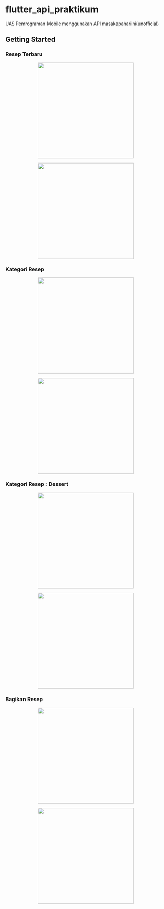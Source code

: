 # flutter_api_praktikum

UAS Pemrograman Mobile menggunakan API masakapahariini(unofficial)

## Getting Started
<h3> Resep Terbaru </h3>
<p align="center">
<img src="https://github.com/onynovianti/flutter_uas_recipe_app/blob/15642a98128291ab6d76f8d9c5e70ed48813e558/assets/Picture1.png" width="300" />
</p>
<p align="center">
<img src="https://github.com/onynovianti/flutter_uas_recipe_app/blob/15642a98128291ab6d76f8d9c5e70ed48813e558/assets/Picture2.png" width="300" />
</p>
<h3> Kategori Resep </h3>
<p align="center">
<img src="https://github.com/onynovianti/flutter_uas_recipe_app/blob/15642a98128291ab6d76f8d9c5e70ed48813e558/assets/Picture3.png" width="300" />
</p>
<p align="center">
<img src="https://github.com/onynovianti/flutter_uas_recipe_app/blob/15642a98128291ab6d76f8d9c5e70ed48813e558/assets/Picture4.png" width="300" />
</p>
<h3> Kategori Resep : Dessert </h3>
<p align="center">
<img src="https://github.com/onynovianti/flutter_uas_recipe_app/blob/15642a98128291ab6d76f8d9c5e70ed48813e558/assets/Picture5.png" width="300" />
</p>
<p align="center">
<img src="https://github.com/onynovianti/flutter_uas_recipe_app/blob/15642a98128291ab6d76f8d9c5e70ed48813e558/assets/Picture6.png" width="300" />
</p>
<h3> Bagikan Resep </h3>
<p align="center">
<img src="https://github.com/onynovianti/flutter_uas_recipe_app/blob/15642a98128291ab6d76f8d9c5e70ed48813e558/assets/Picture7.png" width="300" />
</p>
<p align="center">
<img src="https://github.com/onynovianti/flutter_uas_recipe_app/blob/15642a98128291ab6d76f8d9c5e70ed48813e558/assets/Picture8.png" width="300" />
</p>

